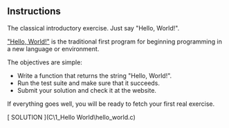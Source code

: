 ## Instructions

The classical introductory exercise. Just say "Hello, World!".

["Hello, World!"](http://en.wikipedia.org/wiki/%22Hello,_world!%22_program) is the traditional first program for beginning programming in a new language or environment.

The objectives are simple:

-   Write a function that returns the string "Hello, World!".
-   Run the test suite and make sure that it succeeds.
-   Submit your solution and check it at the website.

If everything goes well, you will be ready to fetch your first real exercise.

[ SOLUTION ](C\1_Hello World\hello_world.c)
